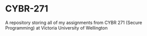 # CYBR-271
A repository storing all of my assignments from CYBR 271 (Secure Programming) at Victoria University of Wellington
